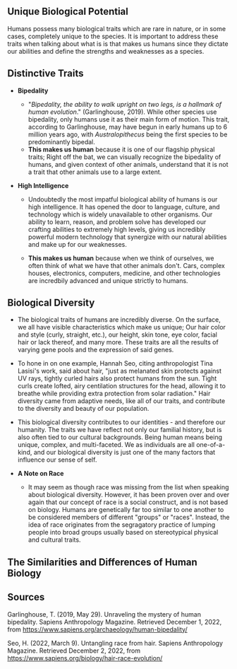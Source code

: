 ## Unique Biological Potential

Humans possess many biological traits which are rare in nature, or in some cases, completely unique to the species. It is important to address these traits when talking about what is is that makes us humans since they dictate our abilities and define the strengths and weaknesses as a species.

## Distinctive Traits
- **Bipedality**
    - "*Bipedality, the ability to walk upright on two legs, is a hallmark of human evolution*." (Garlinghouse, 2019).
    While other species use bipedality, only humans use it as their main form of motion. This trait, according to Garlinghouse, may have begun in early humans up to 6 million years ago, with *Australopithecus* being the first species to be predominantly bipedal.
    - **This makes us human** because it is one of our flagship physical traits; Right off the bat, we can visually recognize the bipedality of humans,
      and given context of other animals, understand that it is not a trait that other animals use to a large extent.

- **High Intelligence**
    - Undoubtedly the most impatful biological ability of humans is our high intelligence. It has opened the door to language, culture, and technology
      which is widely unavailable to other organisms. Our ability to learn, reason, and problem solve has developed our crafting abilities to extremely
      high levels, giving us incredibly powerful modern technology that synergize with our natural abilities and make up for our weaknesses.

    - **This makes us human** because when we think of ourselves, we often think of what we have that other animals don't. Cars, complex houses, electronics,
      computers, medicine, and other technologies are incredbily advanced and unique strictly to humans.

## Biological Diversity
- The biological traits of humans are incredibly diverse. On the surface, we all have visible characteristics which make us unique; Our hair color and style (curly, straight, etc.), our height, skin tone, eye color, facial hair or lack thereof, and many more. These traits are all the results of varying gene pools and the expression of said genes.

- To hone in on one example, Hannah Seo, citing anthropologist Tina Lasisi's work, said about hair, "just as melanated skin protects against UV rays, tightly curled hairs also protect humans from the sun. Tight curls create lofted, airy centilation structures for the head, allowing it to breathe while providing extra protection from solar radiation." Hair diversity came from adaptive needs, like all of our traits, and contribute to the diversity and beauty of our population.

- This biological diversity contributes to our identities - and therefore our humanity. The traits we have reflect not only our familial history, but is also often tied to our cultural backgrounds. Being human means being unique, complex, and multi-faceted. We as individuals are all one-of-a-kind, and our biological diversity is just one of the many factors that influence our sense of self.

- **A Note on Race**
    - It may seem as though race was missing from the list when speaking about biological diversity. However, it has been proven over and over again that our concept of race is a social construct, and is not based on biology. Humans are genetically far too similar to one another to be considered members of different "groups" or "races". Instead, the idea of race originates from the segragatory practice of lumping people into broad groups usually based on stereotypical physical and cultural traits.

## The Similarities and Differences of Human Biology


## Sources
Garlinghouse, T. (2019, May 29). Unraveling the mystery of human bipedality. Sapiens Anthropology Magazine. Retrieved December 1, 2022, from https://www.sapiens.org/archaeology/human-bipedality/ 

Seo, H. (2022, March 9). Untangling race from hair. Sapiens Anthropology Magazine. Retrieved December 2, 2022, from https://www.sapiens.org/biology/hair-race-evolution/ 